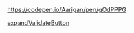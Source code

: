 
https://codepen.io/Aarigan/pen/gOdPPPG



[expandValidateButton](https://user-images.githubusercontent.com/52601835/222636816-96f66468-f358-4025-b516-ff055f4a6698.png)
